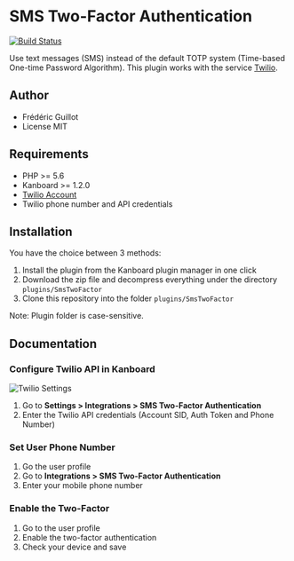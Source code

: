 SMS Two-Factor Authentication
=============================

[![Build Status](https://travis-ci.org/kanboard/plugin-sms-2fa.svg?branch=master)](https://travis-ci.org/kanboard/plugin-sms-2fa)

Use text messages (SMS) instead of the default TOTP system (Time-based One-time Password Algorithm).
This plugin works with the service [Twilio](https://www.twilio.com).

Author
------

- Frédéric Guillot
- License MIT

Requirements
------------

- PHP >= 5.6
- Kanboard >= 1.2.0
- [Twilio Account](https://www.twilio.com)
- Twilio phone number and API credentials

Installation
------------

You have the choice between 3 methods:

1. Install the plugin from the Kanboard plugin manager in one click
2. Download the zip file and decompress everything under the directory `plugins/SmsTwoFactor`
3. Clone this repository into the folder `plugins/SmsTwoFactor`

Note: Plugin folder is case-sensitive.

Documentation
-------------

### Configure Twilio API in Kanboard

![Twilio Settings](https://cloud.githubusercontent.com/assets/323546/12133114/2a89e684-b3f0-11e5-8486-cbbf9edc7c4a.png)

1. Go to **Settings > Integrations > SMS Two-Factor Authentication**
2. Enter the Twilio API credentials (Account SID, Auth Token and Phone Number)

### Set User Phone Number

1. Go the user profile
2. Go to **Integrations > SMS Two-Factor Authentication**
3. Enter your mobile phone number

### Enable the Two-Factor

1. Go to the user profile
2. Enable the two-factor authentication
3. Check your device and save
